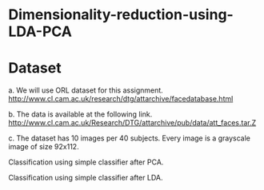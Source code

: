 # Dimensionality-reduction-using-LDA-PCA

# Dataset 
a. We will use ORL dataset for this assignment.
http://www.cl.cam.ac.uk/research/dtg/attarchive/facedatabase.html

b. The data is available at the following link.
http://www.cl.cam.ac.uk/Research/DTG/attarchive/pub/data/att_faces.tar.Z

c. The dataset has 10 images per 40 subjects. Every image is a grayscale image of
size 92x112.

Classification using simple classifier after PCA.

Classification using simple classifier after LDA.
